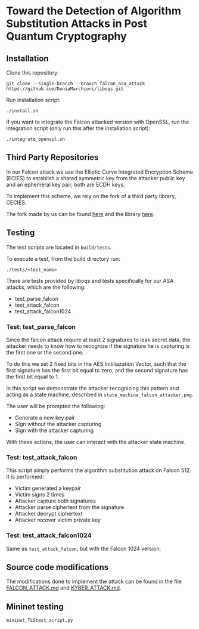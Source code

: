 # Toward the Detection of Algorithm Substitution Attacks in Post Quantum Cryptography

## Installation


Clone this repository:
```
git clone --single-branch --branch falcon_asa_attack https://github.com/DuniaMarchiori/liboqs.git
```
<!-- Clone submodule CECIES:
```
git submodule update --init --recursive
```
Compile Liboqs following their README -->

Run installation script:
``` 
./install.sh
```
If you want to integrate the Falcon attacked version with OpenSSL, run the integration script (only run this after the installation script):
```
./integrate_openssl.sh
```


## Third Party Repositories

In our Falcon attack we use the Elliptic Curve Integrated Encryption Scheme (ECIES) to establish a shared symmetric key from the attacker public key and an ephemeral key pair, both are ECDH keys.

To implement this scheme, we rely on the fork of a third party library, CECIES. 

The fork made by us can be found [here](...) and the library [here](https://github.com/GlitchedPolygons/cecies).


## Testing

The test scripts are located in `build/tests`.

To execute a test, from the build directory run:
```
./tests/<test_name>
```

There are tests provided by liboqs and tests specifically for our ASA attacks, which are the following:
- test_parse_falcon
- test_attack_falcon
- test_attack_falcon1024


### Test: test_parse_falcon

Since the falcon attack require at least 2 signatures to leak secret data, the attacker needs to know how to recognize if the signature he is capturing is the first one or the second one.

To do this we set 2 fixed bits in the AES Initiliazation Vector, such that the first signature has the first bit equal to zero, and the second signature has the first bit equal to 1.

In this script we demonstrate the attacker recognizing this pattern and acting as a state machine, described in `state_machine_falcon_attacker.png`.

The user will be prompted the following:
- Generate a new key pair
- Sign without the attacker capturing
- Sign with the attacker capturing

With these actions, the user can interact with the attacker state machine.

### Test: test_attack_falcon

This script simply performs the algorithm substitution attack on Falcon 512.
It is performed:
- Victim generated a keypair
- Victim signs 2 times
- Attacker capture both signatures
- Attacker parse ciphertext from the signature
- Attacker decrypt ciphertext 
- Attacker recover victim private key

### Test: test_attack_falcon1024

Same as `test_attack_falcon`, but with the Falcon 1024 version.

## Source code modifications

The modifications done to implement the attack can be found in the file [FALCON_ATTACK.md](...) and [KYBER_ATTACK.md](...).

## Mininet testing

`mininet_TLStest_script.py`